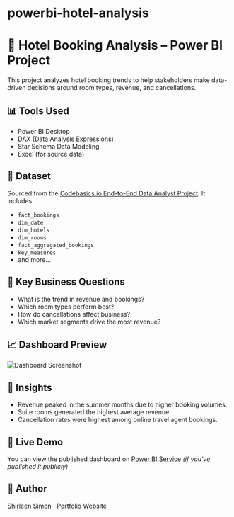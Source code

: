 # powerbi-hotel-analysis

# 🏨 Hotel Booking Analysis – Power BI Project

This project analyzes hotel booking trends to help stakeholders make data-driven decisions around room types, revenue, and cancellations.

## 📊 Tools Used
- Power BI Desktop
- DAX (Data Analysis Expressions)
- Star Schema Data Modeling
- Excel (for source data)

## 📁 Dataset
Sourced from the [Codebasics.io End-to-End Data Analyst Project](https://codebasics.io/resources/end-to-end-data-analyst-project). It includes:
- `fact_bookings`
- `dim_date`
- `dim_hotels`
- `dim_rooms`
- `fact_aggregated_bookings`
- `key_measures`
- and more...

## 📌 Key Business Questions
- What is the trend in revenue and bookings?
- Which room types perform best?
- How do cancellations affect business?
- Which market segments drive the most revenue?

## 📈 Dashboard Preview

![Dashboard Screenshot](screenshots/dashboard_overview.png)

## 🧠 Insights
- Revenue peaked in the summer months due to higher booking volumes.
- Suite rooms generated the highest average revenue.
- Cancellation rates were highest among online travel agent bookings.

## 🔗 Live Demo
You can view the published dashboard on [Power BI Service](https://app.powerbi.com) *(if you've published it publicly)*

## 💼 Author
Shirleen Simon | [Portfolio Website](https://shirleensimon.github.io)

